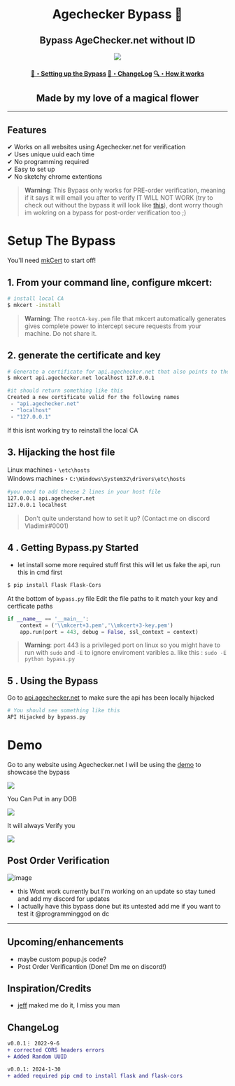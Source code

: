 <h1 align="center">
  Agechecker Bypass 🔞 
</h1>

<h2 align="center">
   Bypass AgeChecker.net without ID
</h2>



<p align="center"> 
  <kbd>
<img src="https://doggo.ninja/XADMW5.png"></img>
  </kbd>
</p>

<h4 align="center">
  <a href="https://github.com/Vladimir-0001/Agechecker.net-Bypasss#setup-the-bypass">🔞・Setting up the Bypass</a>
  <a href="https://github.com/Vladimir-0001/Agechecker.net-Bypasss#changelog">📜・ChangeLog</a>
  <a href="https://github.com/Vladimir-0001/Agechecker-Bypass/blob/main/how-it-works.md">🔍・How it works</a>
</h4>

<h2 align="center">
  Made by my love of a magical flower

</h2>

---

## Features

✔ Works on all websites using Agechecker.net for verification \
✔ Uses unique uuid each time\
✔ No programming required\
✔ Easy to set up \
✔ No sketchy chrome extentions


> **Warning**: This Bypass only works for PRE-order verification, meaning if it says it will email you after to verify IT WILL NOT WORK (try to check out without the bypass it will look like [this](#post-order-verification)), dont worry though im wokring on a bypass for post-order verification too ;)

# Setup The Bypass

You'll need [mkCert](https://github.com/FiloSottile/mkcert) to start off!


## 1. From your command line, configure mkcert:

```bash
# install local CA
$ mkcert -install

```
> **Warning**: The `rootCA-key.pem` file that mkcert automatically generates gives complete power to intercept secure requests from your machine. Do not share it.
## 2.  generate the certificate and key 

```bash
# Generate a certificate for api.agechecker.net that also points to the localhost 
$ mkcert api.agechecker.net localhost 127.0.0.1 

#it should return something like this 
Created a new certificate valid for the following names 
 - "api.agechecker.net"
 - "localhost"
 - "127.0.0.1"
```
If this isnt working try to reinstall the local CA

## 3. Hijacking the host file 

Linux machines・```\etc\hosts```\
Windows machines・```C:\Windows\System32\drivers\etc\hosts```
```bash 
#you need to add theese 2 lines in your host file
127.0.0.1 api.agechecker.net
127.0.0.1 localhost
```

> Don't quite understand how to set it up? (Contact me on discord Vladimir#0001)

## 4 . Getting Bypass.py Started
- let install some more required stuff first this will let us fake the api, run this in cmd first 
```bash
$ pip install Flask Flask-Cors
```

At the bottom of `bypass.py`  file Edit the file paths to it match your key and certficate paths
```py
if __name__ == '__main__':
    context = ('\\mkcert+3.pem','\\mkcert+3-key.pem')
    app.run(port = 443, debug = False, ssl_context = context)
```
> **Warning**: port 443 is a privileged port on linux so you might have to run with `sudo` and `-E` to ignore enviroment varibles a. like this : `sudo -E python bypass.py`
## 5 . Using the Bypass
Go to  [api.agechecker.net](https://api.agechecker.net) to make sure the api has been locally hijacked
```bash
# You should see something like this
API Hijacked by bypass.py
```


# Demo

Go to any website using Agechecker.net I will be using the [demo](https://agechecker.net/demo) to showcase the 
bypass
<p align=""> 
  <kd>
<img src="https://doggo.ninja/pRPtCk.png"></img>
  </kdb>

You Can Put in any DOB 
<p align=""> 
  <kd>
<img src="https://doggo.ninja/TRAHwF.png"></img>
  </kbd>
</p>
It will always Verify you
<p align=""> 
  <kd>
<img src="https://doggo.ninja/Lnk2PA.png"></img>
  </kbd>
</p>

## Post Order Verification

![image](https://github.com/Vladimir-0001/Agechecker-Bypass/assets/71991079/7c9330d6-4d42-47c0-b8d0-f4a0ea932197)
- this Wont work currently but I'm working on an update so stay tuned and add my discord for updates
- I actually have this bypass done but its untested add me if you want to test it @programminggod on dc 

---

## Upcoming/enhancements

- maybe custom popup.js code?
- Post Order Verificantion (Done! Dm me on discord!)

## Inspiration/Credits

- [jeff](https://github.com/JeffTheModder) maked me do it, I miss you man 


## ChangeLog

```diff
v0.0.1⋮ 2022-9-6
+ corrected CORS headers errors
+ Added Random UUID 

v0.0.1: 2024-1-30
+ added required pip cmd to install flask and flask-cors



```
